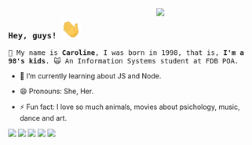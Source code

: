 <img align="right" width="40%" src="https://tenor.com/view/black-cat-studio-ghibli-kiki-jiji-food-gif-7422881.gif" />

### <samp>Hey, guys! <img src="https://raw.githubusercontent.com/ABSphreak/ABSphreak/master/gifs/Hi.gif" width="40px" /></samp>

<samp> :peach: My name is **Caroline**, I was born in 1998, that is, **I'm a 98's kids**. :scream_cat: </samp>
<samp>An Information Systems student at FDB POA. </samp>

- 🌱 I’m currently learning about JS and Node.

- 😄 Pronouns: She, Her.

- ⚡ Fun fact: I love so much animals, movies about psichology, music, dance and art.

<img src="https://img.shields.io/badge/-Javascript-ff69b4" /> <img src="https://img.shields.io/badge/-CSS-blue" /> <img src="https://img.shields.io/badge/-HTML-yellowgreen" /> <img src="https://img.shields.io/badge/-Java-orange" /> <img src="https://img.shields.io/badge/-c-purple" /> 

